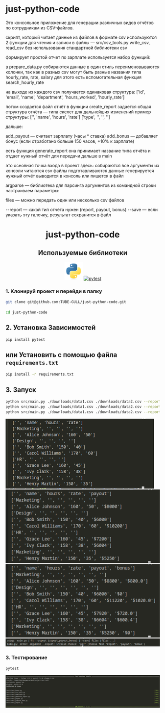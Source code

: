 # just-python-code

Это консольное приложение для генерации различных видов отчётов по сотрудникам из CSV-файлов.

скрипт, который читает данные из файлов в формате csv
используются 2 функции для чтения и записи в файлы — src/csv_tools.py
write_csv, read_csv  без использования стандартной библиотеки csv 

формирует простой отчет по зарплате
используется набор функций:

в prepare_data.py собираются данные в один стиль
переименовываются колонки, так как в разных csv могут быть разные названия типа hourly_rate, rate, salary
для этого есть вспомогательная функция search_hourly_rate

на выходе из каждого csv получается одинаковая структура: ['id', 'email', 'name', 'department', 'hours_worked', 'hourly_rate']

потом создается файл отчёт
в функции create_report задается общая структура отчёта — типа скелет для дальнейших изменений
пример структуры:
['', 'name', 'hours', 'rate']
['type', '', '', '']

дальше:

add_payout — считает зарплату (часы * ставка)
add_bonus — добавляет бонус (если отработано больше 150 часов, +10% к зарплате)

есть функция generate_report
она принимает название типа отчёта
и отдает нужный отчёт для передачи дальше в main

это основная точка входа в проект здесь:
собираются все аргументы из консоли
читаются csv файлы
подготавливаются данные
генерируется нужный отчёт
выводится в консоль или пишется в файл

argparse — библиотека для парсинга аргументов из командной строки
настраиваем параметры:

files — можно передать один или несколько csv файлов

--report — какой тип отчёта нужен (report, payout, bonus)
--save — если указать эту галочку, результат сохранится в файл

<h1 align="center">just-python-code</h1>

<h2 align="center">Используемые библиотеки</h2>

<div align="center">

<a href="https://www.python.org" target="_blank" rel="noreferrer" style="display: inline-block;"> 
  <img src="https://raw.githubusercontent.com/devicons/devicon/master/icons/python/python-original.svg" alt="python" width="60" height="60"/>
</a>

<a href="pytest" target="pytest" rel="noreferrer"> 
    <img src="https://docs.pytest.org/en/stable/_static/pytest1.png" alt="pytest" width="60" height="60"/> 
</a>

</div>


### 1. Клонируй проект и перейди в папку
```bash
git clone git@github.com:TUBE-GULL/just-python-code.git

cd just-python-code
```

## 2. Установка Зависимостей 

```bash
pip install pytest 

```
## или Установить с помощью файла `requirements.txt` 
```bash
pip install -r requirements.txt

```

## 3. Запуск 
```bash
python src/main.py ./downloads/data1.csv ./downloads/data2.csv --report report
python src/main.py ./downloads/data1.csv ./downloads/data2.csv --report payout 
python src/main.py ./downloads/data1.csv ./downloads/data2.csv --report bonus
```
![ожидаемый результат report](img/report.png)
![ожидаемый результат payout](img/payout.png)
![ожидаемый результат bonus](img/bonus.png)
![в случае неверно введенной команды](img/error.png)



### 3. Тестирование
```bash
pytest
```

![результат теста](img/test.png)
